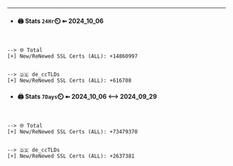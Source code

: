 

---
- #### 🖨️ **Stats** `24Hr`⏲️ ➼ 2024_10_06
```console


--> 🌐 Total
[+] New/ReNewed SSL Certs (ALL): +14860997


--> 🇩🇪 de_ccTLDs
[+] New/ReNewed SSL Certs (ALL): +616708

```

- #### 🖨️ **Stats** `7Days`⏲️ ➼ 2024_10_06 <--> 2024_09_29
```console


--> 🌐 Total
[+] New/ReNewed SSL Certs (ALL): +73479370


--> 🇩🇪 de_ccTLDs
[+] New/ReNewed SSL Certs (ALL): +2637381

```

